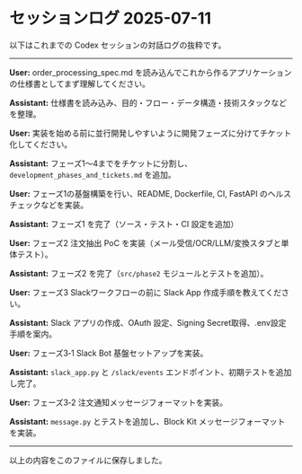 # セッションログ 2025-07-11

以下はこれまでの Codex セッションの対話ログの抜粋です。

---

**User:** order_processing_spec.md を読み込んでこれから作るアプリケーションの仕様書としてまず理解してください。

**Assistant:** 仕様書を読み込み、目的・フロー・データ構造・技術スタックなどを整理。

**User:** 実装を始める前に並行開発しやすいように開発フェーズに分けてチケット化してください。

**Assistant:** フェーズ1～4までをチケットに分割し、`development_phases_and_tickets.md` を追加。

**User:** フェーズ1の基盤構築を行い、README, Dockerfile, CI, FastAPI のヘルスチェックなどを実装。

**Assistant:** フェーズ1 を完了（ソース・テスト・CI 設定を追加）

**User:** フェーズ2 注文抽出 PoC を実装（メール受信/OCR/LLM/変換スタブと単体テスト）。

**Assistant:** フェーズ2 を完了（`src/phase2` モジュールとテストを追加）。

**User:** フェーズ3 Slackワークフローの前に Slack App 作成手順を教えてください。

**Assistant:** Slack アプリの作成、OAuth 設定、Signing Secret取得、.env設定手順を案内。

**User:** フェーズ3‑1 Slack Bot 基盤セットアップを実装。

**Assistant:** `slack_app.py` と `/slack/events` エンドポイント、初期テストを追加し完了。

**User:** フェーズ3‑2 注文通知メッセージフォーマットを実装。

**Assistant:** `message.py` とテストを追加し、Block Kit メッセージフォーマットを実装。

---

以上の内容をこのファイルに保存しました。
